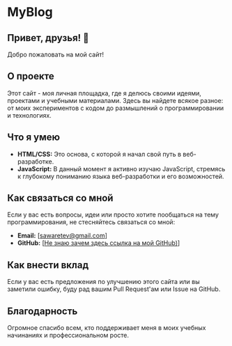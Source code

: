 # MyBlog

## Привет, друзья! 👋

Добро пожаловать на мой сайт!

## О проекте

Этот сайт - моя личная площадка, где я делюсь своими идеями, проектами и учебными материалами. Здесь вы найдете всякое разное: от моих экспериментов с кодом до размышлений о программировании и технологиях.

## Что я умею

- **HTML/CSS:** Это основа, с которой я начал свой путь в веб-разработке.
- **JavaScript:** В данный момент я активно изучаю JavaScript, стремясь к глубокому пониманию языка веб-разработки и его возможностей.

## Как связаться со мной

Если у вас есть вопросы, идеи или просто хотите пообщаться на тему программирования, не стесняйтесь связаться со мной:
- **Email:** [sawaretev@gmail.com]
- **GitHub:** [[Не знаю зачем здесь ссылка на мой GitHub)](https://github.com/GamingHackintosh)]

## Как внести вклад

Если у вас есть предложения по улучшению этого сайта или вы заметили ошибку, буду рад вашим Pull Request'ам или Issue на GitHub.

## Благодарность

Огромное спасибо всем, кто поддерживает меня в моих учебных начинаниях и профессиональном росте.

